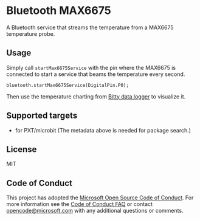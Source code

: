 # Bluetooth MAX6675

A Bluetooth service that streams the temperature from a MAX6675 temperature probe.

## Usage

Simply call ``startMax6675Service`` with the pin where the MAX6675 is connected
to start a service that beams the temperature every second.

```blocks
bluetooth.startMax6675Service(DigitalPin.P0);
```

Then use the temperature charting from [Bitty data logger](http://www.bittysoftware.com/apps/bitty_data_logger.html) to visualize it.

## Supported targets

* for PXT/microbit
(The metadata above is needed for package search.)


## License

MIT

## Code of Conduct

This project has adopted the [Microsoft Open Source Code of Conduct](https://opensource.microsoft.com/codeofconduct/). For more information see the [Code of Conduct FAQ](https://opensource.microsoft.com/codeofconduct/faq/) or contact [opencode@microsoft.com](mailto:opencode@microsoft.com) with any additional questions or comments.
